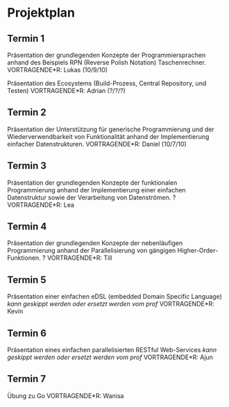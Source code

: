 # Projektplan

## Termin 1

Präsentation der grundlegenden Konzepte der Programmiersprachen anhand des
Beispiels RPN (Reverse Polish Notation) Taschenrechner.
VORTRAGENDE\*R: Lukas (10/9/10)

Präsentation des Ecosystems (Build-Prozess, Central Repository, und Testen)
VORTRAGENDE\*R: Adrian (?/?/?)

## Termin 2

Präsentation der Unterstützung für generische Programmierung und der
Wiederverwendbarkeit von Funktionalität anhand der Implementierung einfacher Datenstrukturen.
VORTRAGENDE\*R: Daniel (10/7/10)

## Termin 3

Präsentation der grundlegenden Konzepte der funktionalen Programmierung anhand
der Implementierung einer einfachen Datenstruktur sowie der Verarbeitung von Datenströmen.
? VORTRAGENDE\*R: Lea

## Termin 4

Präsentation der grundlegenden Konzepte der nebenläufigen Programmierung anhand
der Parallelisierung von gängigen Higher-Order-Funktionen.
? VORTRAGENDE\*R: Till

## Termin 5

Präsentation einer einfachen eDSL (embedded Domain Specific Language)
_kann geskippt werden oder ersetzt werden vom prof_
VORTRAGENDE\*R: Kevin

## Termin 6

Präsentation eines einfachen parallelisierten RESTful Web-Services
_kann geskippt werden oder ersetzt werden vom prof_
VORTRAGENDE\*R: Ajun

## Termin 7

Übung zu Go
VORTRAGENDE\*R: Wanisa
